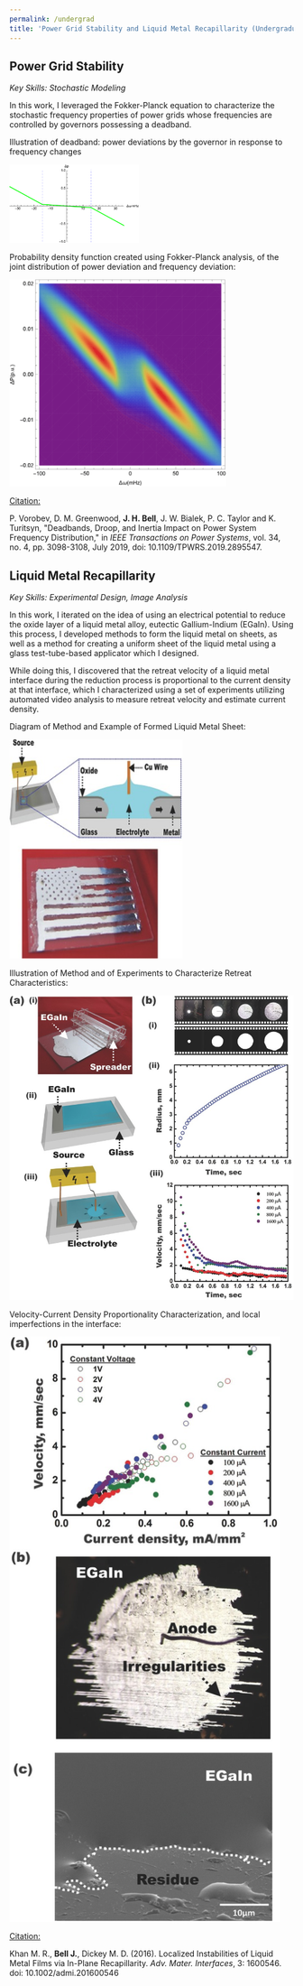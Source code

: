 ```yaml
---
permalink: /undergrad
title: 'Power Grid Stability and Liquid Metal Recapillarity (Undergraduate Research)'
---
```


## Power Grid Stability

*Key Skills: Stochastic Modeling*

In this work, I leveraged the Fokker-Planck equation to characterize the
stochastic frequency properties of power grids whose frequencies are
controlled by governors possessing a deadband.

Illustration of deadband: power deviations by the governor in response
to frequency changes

<img src="/media/Undergrad/image1.png" style="width: 24vw;" />

Probability density function created using Fokker-Planck analysis, of
the joint distribution of power deviation and frequency deviation:

<img src="/media/Undergrad/image2.png" style="width: 40vw;" />

<u>Citation:</u>

P. Vorobev, D. M. Greenwood, **J. H. Bell**, J. W. Bialek, P. C. Taylor
and K. Turitsyn, \"Deadbands, Droop, and Inertia Impact on Power System
Frequency Distribution,\" in *IEEE Transactions on Power Systems*, vol.
34, no. 4, pp. 3098-3108, July 2019, doi: 10.1109/TPWRS.2019.2895547.

## Liquid Metal Recapillarity

*Key Skills: Experimental Design, Image Analysis*

In this work, I iterated on the idea of using an electrical potential to
reduce the oxide layer of a liquid metal alloy, eutectic Gallium-Indium
(EGaIn). Using this process, I developed methods to form the liquid
metal on sheets, as well as a method for creating a uniform sheet of the
liquid metal using a glass test-tube-based applicator which I designed.

While doing this, I discovered that the retreat velocity of a liquid
metal interface during the reduction process is proportional to the
current density at that interface, which I characterized using a set of
experiments utilizing automated video analysis to measure retreat
velocity and estimate current density.

Diagram of Method and Example of Formed Liquid Metal Sheet:

<img src="/media/Undergrad/image3.png" style="width: 32vw;" />

Illustration of Method and of Experiments to Characterize Retreat
Characteristics:

<img src="/media/Undergrad/image4.png" style="width: 65vw;" />

Velocity-Current Density Proportionality Characterization, and local imperfections in the interface:

<img src="/media/Undergrad/image5.png" style="width: 50vw;" />

<u>Citation:</u>

Khan M. R., **Bell J.**, Dickey M. D. (2016). Localized Instabilities of
Liquid Metal Films via In-Plane Recapillarity. *Adv. Mater.
Interfaces*, 3: 1600546. doi: 10.1002/admi.201600546
